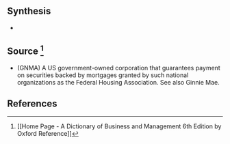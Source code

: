 ## Synthesis
- 
## Source [^1]
- (GNMA) A US government-owned corporation that guarantees payment on securities backed by mortgages granted by such national organizations as the Federal Housing Association. See also Ginnie Mae.
## References

[^1]: [[Home Page - A Dictionary of Business and Management 6th Edition by Oxford Reference]]